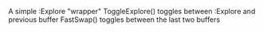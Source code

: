A simple :Explore "wrapper"
ToggleExplore()
  toggles between :Explore and previous buffer
FastSwap()
  toggles between the last two buffers 
